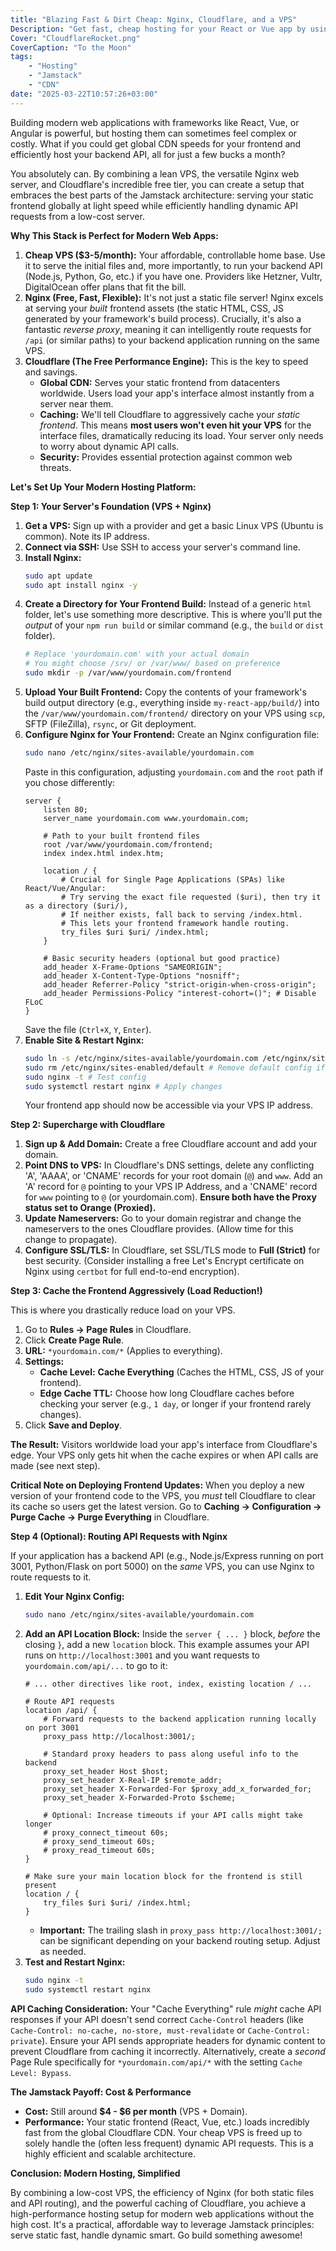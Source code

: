 ```yaml
---
title: "Blazing Fast & Dirt Cheap: Nginx, Cloudflare, and a VPS"
Description: "Get fast, cheap hosting for your React or Vue app by using a basic server (VPS) with Nginx for the backend and Cloudflare's free service to speed up your website worldwide."
Cover: "CloudflareRocket.png"
CoverCaption: "To the Moon"
tags:
    - "Hosting"
    - "Jamstack"
    - "CDN"
date: "2025-03-22T10:57:26+03:00"
---
```

Building modern web applications with frameworks like React, Vue, or Angular is powerful, but hosting them can sometimes feel complex or costly. What if you could get global CDN speeds for your frontend and efficiently host your backend API, all for just a few bucks a month?

You absolutely can. By combining a lean VPS, the versatile Nginx web server, and Cloudflare's incredible free tier, you can create a setup that embraces the best parts of the Jamstack architecture: serving your static frontend globally at light speed while efficiently handling dynamic API requests from a low-cost server.

**Why This Stack is Perfect for Modern Web Apps:**

1.  **Cheap VPS ($3-5/month):** Your affordable, controllable home base. Use it to serve the initial files and, more importantly, to run your backend API (Node.js, Python, Go, etc.) if you have one. Providers like Hetzner, Vultr, DigitalOcean offer plans that fit the bill.
2.  **Nginx (Free, Fast, Flexible):** It's not just a static file server! Nginx excels at serving your *built* frontend assets (the static HTML, CSS, JS generated by your framework's build process). Crucially, it's also a fantastic *reverse proxy*, meaning it can intelligently route requests for `/api` (or similar paths) to your backend application running on the same VPS.
3.  **Cloudflare (The Free Performance Engine):** This is the key to speed and savings.
    * **Global CDN:** Serves your static frontend from datacenters worldwide. Users load your app's interface almost instantly from a server near them.
    * **Caching:** We'll tell Cloudflare to aggressively cache your *static frontend*. This means **most users won't even hit your VPS** for the interface files, dramatically reducing its load. Your server only needs to worry about dynamic API calls.
    * **Security:** Provides essential protection against common web threats.

**Let's Set Up Your Modern Hosting Platform:**

**Step 1: Your Server's Foundation (VPS + Nginx)**

1.  **Get a VPS:** Sign up with a provider and get a basic Linux VPS (Ubuntu is common). Note its IP address.
2.  **Connect via SSH:** Use SSH to access your server's command line.
3.  **Install Nginx:**
    ```bash
    sudo apt update
    sudo apt install nginx -y
    ```
4.  **Create a Directory for Your Frontend Build:** Instead of a generic `html` folder, let's use something more descriptive. This is where you'll put the *output* of your `npm run build` or similar command (e.g., the `build` or `dist` folder).
    ```bash
    # Replace 'yourdomain.com' with your actual domain
    # You might choose /srv/ or /var/www/ based on preference
    sudo mkdir -p /var/www/yourdomain.com/frontend
    ```
5.  **Upload Your Built Frontend:** Copy the contents of your framework's build output directory (e.g., everything inside `my-react-app/build/`) into the `/var/www/yourdomain.com/frontend/` directory on your VPS using `scp`, SFTP (FileZilla), `rsync`, or Git deployment.
6.  **Configure Nginx for Your Frontend:** Create an Nginx configuration file:
    ```bash
    sudo nano /etc/nginx/sites-available/yourdomain.com
    ```
    Paste in this configuration, adjusting `yourdomain.com` and the `root` path if you chose differently:
    ```nginx
    server {
        listen 80;
        server_name yourdomain.com www.yourdomain.com;

        # Path to your built frontend files
        root /var/www/yourdomain.com/frontend;
        index index.html index.htm;

        location / {
            # Crucial for Single Page Applications (SPAs) like React/Vue/Angular:
            # Try serving the exact file requested ($uri), then try it as a directory ($uri/),
            # If neither exists, fall back to serving /index.html.
            # This lets your frontend framework handle routing.
            try_files $uri $uri/ /index.html;
        }

        # Basic security headers (optional but good practice)
        add_header X-Frame-Options "SAMEORIGIN";
        add_header X-Content-Type-Options "nosniff";
        add_header Referrer-Policy "strict-origin-when-cross-origin";
        add_header Permissions-Policy "interest-cohort=()"; # Disable FLoC
    }
    ```
    Save the file (`Ctrl+X`, `Y`, `Enter`).
7.  **Enable Site & Restart Nginx:**
    ```bash
    sudo ln -s /etc/nginx/sites-available/yourdomain.com /etc/nginx/sites-enabled/
    sudo rm /etc/nginx/sites-enabled/default # Remove default config if present
    sudo nginx -t # Test config
    sudo systemctl restart nginx # Apply changes
    ```
    Your frontend app should now be accessible via your VPS IP address.

**Step 2: Supercharge with Cloudflare**

1.  **Sign up & Add Domain:** Create a free Cloudflare account and add your domain.
2.  **Point DNS to VPS:** In Cloudflare's DNS settings, delete any conflicting 'A', 'AAAA', or 'CNAME' records for your root domain (`@`) and `www`. Add an 'A' record for `@` pointing to your VPS IP Address, and a 'CNAME' record for `www` pointing to `@` (or yourdomain.com). **Ensure both have the Proxy status set to Orange (Proxied).**
3.  **Update Nameservers:** Go to your domain registrar and change the nameservers to the ones Cloudflare provides. (Allow time for this change to propagate).
4.  **Configure SSL/TLS:** In Cloudflare, set SSL/TLS mode to **Full (Strict)** for best security. (Consider installing a free Let's Encrypt certificate on Nginx using `certbot` for full end-to-end encryption).

**Step 3: Cache the Frontend Aggressively (Load Reduction!)**

This is where you drastically reduce load on your VPS.

1.  Go to **Rules -> Page Rules** in Cloudflare.
2.  Click **Create Page Rule**.
3.  **URL:** `*yourdomain.com/*` (Applies to everything).
4.  **Settings:**
    * **Cache Level:** **Cache Everything** (Caches the HTML, CSS, JS of your frontend).
    * **Edge Cache TTL:** Choose how long Cloudflare caches before checking your server (e.g., `1 day`, or longer if your frontend rarely changes).
5.  Click **Save and Deploy**.

**The Result:** Visitors worldwide load your app's interface from Cloudflare's edge. Your VPS only gets hit when the cache expires or when API calls are made (see next step).

**Critical Note on Deploying Frontend Updates:** When you deploy a new version of your frontend code to the VPS, you *must* tell Cloudflare to clear its cache so users get the latest version. Go to **Caching -> Configuration -> Purge Cache -> Purge Everything** in Cloudflare.

**Step 4 (Optional): Routing API Requests with Nginx**

If your application has a backend API (e.g., Node.js/Express running on port 3001, Python/Flask on port 5000) on the *same* VPS, you can use Nginx to route requests to it.

1.  **Edit Your Nginx Config:**
    ```bash
    sudo nano /etc/nginx/sites-available/yourdomain.com
    ```
2.  **Add an API Location Block:** Inside the `server { ... }` block, *before* the closing `}`, add a new `location` block. This example assumes your API runs on `http://localhost:3001` and you want requests to `yourdomain.com/api/...` to go to it:
    ```nginx
    # ... other directives like root, index, existing location / ...

    # Route API requests
    location /api/ {
        # Forward requests to the backend application running locally on port 3001
        proxy_pass http://localhost:3001/;

        # Standard proxy headers to pass along useful info to the backend
        proxy_set_header Host $host;
        proxy_set_header X-Real-IP $remote_addr;
        proxy_set_header X-Forwarded-For $proxy_add_x_forwarded_for;
        proxy_set_header X-Forwarded-Proto $scheme;

        # Optional: Increase timeouts if your API calls might take longer
        # proxy_connect_timeout 60s;
        # proxy_send_timeout 60s;
        # proxy_read_timeout 60s;
    }

    # Make sure your main location block for the frontend is still present
    location / {
        try_files $uri $uri/ /index.html;
    }
    ```
    * **Important:** The trailing slash in `proxy_pass http://localhost:3001/;` can be significant depending on your backend routing setup. Adjust as needed.
3.  **Test and Restart Nginx:**
    ```bash
    sudo nginx -t
    sudo systemctl restart nginx
    ```

**API Caching Consideration:** Your "Cache Everything" rule *might* cache API responses if your API doesn't send correct `Cache-Control` headers (like `Cache-Control: no-cache, no-store, must-revalidate` or `Cache-Control: private`). Ensure your API sends appropriate headers for dynamic content to prevent Cloudflare from caching it incorrectly. Alternatively, create a *second* Page Rule specifically for `*yourdomain.com/api/*` with the setting `Cache Level: Bypass`.

**The Jamstack Payoff: Cost & Performance**

* **Cost:** Still around **$4 - $6 per month** (VPS + Domain).
* **Performance:** Your static frontend (React, Vue, etc.) loads incredibly fast from the global Cloudflare CDN. Your cheap VPS is freed up to solely handle the (often less frequent) dynamic API requests. This is a highly efficient and scalable architecture.

**Conclusion: Modern Hosting, Simplified**

By combining a low-cost VPS, the efficiency of Nginx (for both static files and API routing), and the powerful caching of Cloudflare, you achieve a high-performance hosting setup for modern web applications without the high cost. It's a practical, affordable way to leverage Jamstack principles: serve static fast, handle dynamic smart. Go build something awesome!